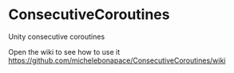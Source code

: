 # ConsecutiveCoroutines
Unity consecutive coroutines

Open the wiki to see how to use it
https://github.com/michelebonapace/ConsecutiveCoroutines/wiki
